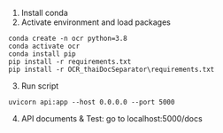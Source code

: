 1. Install conda
2. Activate environment and load packages
```
conda create -n ocr python=3.8
conda activate ocr
conda install pip
pip install -r requirements.txt
pip install -r OCR_thaiDocSeparator\requirements.txt
```
3. Run script 
```
uvicorn api:app --host 0.0.0.0 --port 5000
```
4. API documents & Test: go to localhost:5000/docs